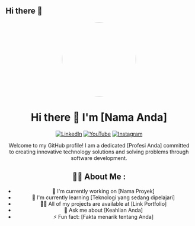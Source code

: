 ## Hi there 👋

<div align="center">
  <img src="link_ke_logo_anda" width="200px" style="border-radius: 50%"/>
  
  # Hi there 👋 I'm [Nama Anda]
  
  [![LinkedIn](https://img.shields.io/badge/LinkedIn-0077B5?style=for-the-badge&logo=linkedin&logoColor=white)](link_linkedin_anda)
  [![YouTube](https://img.shields.io/badge/YouTube-FF0000?style=for-the-badge&logo=youtube&logoColor=white)](link_youtube_anda)
  [![Instagram](https://img.shields.io/badge/Instagram-E4405F?style=for-the-badge&logo=instagram&logoColor=white)](link_instagram_anda)

  Welcome to my GitHub profile! I am a dedicated [Profesi Anda] committed to creating innovative technology solutions and solving problems through software development.

  ## 👨‍💻 About Me :

  - 🔭 I'm currently working on [Nama Proyek]
  - 🌱 I'm currently learning [Teknologi yang sedang dipelajari]
  - 👨‍💻 All of my projects are available at [Link Portfolio]
  - 💬 Ask me about [Keahlian Anda]
  - ⚡ Fun fact: [Fakta menarik tentang Anda]
</div> 
